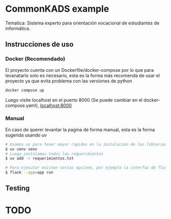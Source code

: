 # CommonKADS example

Tematica: Sistema experto para orientación vocacional de estudiantes de informática.

## Instrucciones de uso

### Docker (Recomendado)

El proyecto cuenta con un Dockerfile/docker-compose por lo que para levanatarlo solo es necesario, esta es la forma más recomenda de usar el proyecto ya que evita problema con las versiones de python

```bash
docker compose up
```

Luego visite localhost en el puerto 8000 (Se puede cambiar en el docker-compose.yaml), [localhost:8000](localhost:8000)

### Manual

En caso de querer levantar la pagina de forma manual, esta es la forma sugerida usando uv

```bash
# Usamos uv para tener mayor rapides en la instalación de las librerias
$ uv venv venv
# Luego instalamos todos los requerimientos
$ uv add -r requerimientos.txt

# Para ejecutar existen varias opcione, por ejemplo la interfaz de flask
$ flask --app=app run

```

## Testing

# TODO
